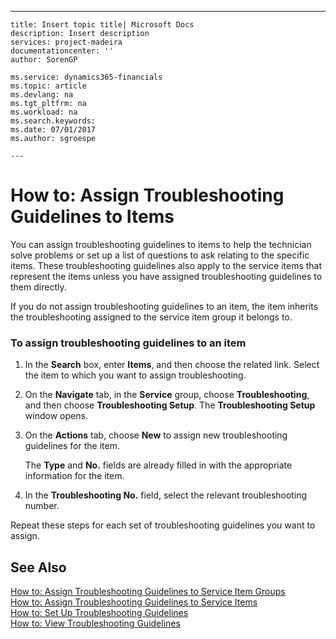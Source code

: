 ---
    title: Insert topic title| Microsoft Docs
    description: Insert description
    services: project-madeira
    documentationcenter: ''
    author: SorenGP

    ms.service: dynamics365-financials
    ms.topic: article
    ms.devlang: na
    ms.tgt_pltfrm: na
    ms.workload: na
    ms.search.keywords:
    ms.date: 07/01/2017
    ms.author: sgroespe

    ---
# How to: Assign Troubleshooting Guidelines to Items
You can assign troubleshooting guidelines to items to help the technician solve problems or set up a list of questions to ask relating to the specific items. These troubleshooting guidelines also apply to the service items that represent the items unless you have assigned troubleshooting guidelines to them directly.  
  
 If you do not assign troubleshooting guidelines to an item, the item inherits the troubleshooting assigned to the service item group it belongs to.  
  
### To assign troubleshooting guidelines to an item  
  
1.  In the **Search** box, enter **Items**, and then choose the related link. Select the item to which you want to assign troubleshooting.  
  
2.  On the **Navigate** tab, in the **Service** group, choose **Troubleshooting**, and then choose **Troubleshooting Setup**. The **Troubleshooting Setup** window opens.  
  
3.  On the **Actions** tab, choose **New** to assign new troubleshooting guidelines for the item.  
  
     The **Type** and **No.** fields are already filled in with the appropriate information for the item.  
  
4.  In the **Troubleshooting No.** field, select the relevant troubleshooting number.  
  
 Repeat these steps for each set of troubleshooting guidelines you want to assign.  
  
## See Also  
 [How to: Assign Troubleshooting Guidelines to Service Item Groups](../Service/how-to-assign-troubleshooting-guidelines-to-service-item-groups.md)   
 [How to: Assign Troubleshooting Guidelines to Service Items](../Service/how-to-assign-troubleshooting-guidelines-to-service-items.md)   
 [How to: Set Up Troubleshooting Guidelines](../Service/how-to-set-up-troubleshooting-guidelines.md)   
 [How to: View Troubleshooting Guidelines](../Service/how-to-view-troubleshooting-guidelines.md)